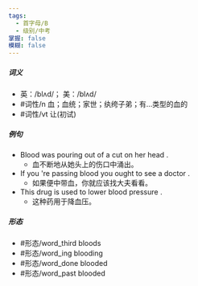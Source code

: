 ```yaml
---
tags:
  - 首字母/B
  - 级别/中考
掌握: false
模糊: false
---
```

##### 词义
- 英：/blʌd/； 美：/blʌd/
- #词性/n  血；血统；家世；纨绔子弟；有…类型的血的
- #词性/vt  让(初试)
##### 例句
- Blood was pouring out of a cut on her head .
	- 血不断地从她头上的伤口中涌出。
- If you 're passing blood you ought to see a doctor .
	- 如果便中带血，你就应该找大夫看看。
- This drug is used to lower blood pressure .
	- 这种药用于降血压。
##### 形态
- #形态/word_third bloods
- #形态/word_ing blooding
- #形态/word_done blooded
- #形态/word_past blooded
